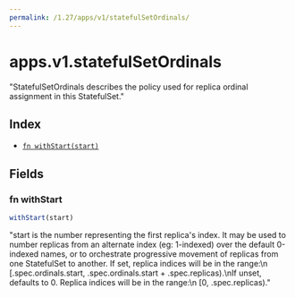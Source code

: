 ```yaml
---
permalink: /1.27/apps/v1/statefulSetOrdinals/
---
```


# apps.v1.statefulSetOrdinals

"StatefulSetOrdinals describes the policy used for replica ordinal assignment in this StatefulSet."

## Index

* [`fn withStart(start)`](#fn-withstart)

## Fields

### fn withStart

```ts
withStart(start)
```

"start is the number representing the first replica's index. It may be used to number replicas from an alternate index (eg: 1-indexed) over the default 0-indexed names, or to orchestrate progressive movement of replicas from one StatefulSet to another. If set, replica indices will be in the range:\n  [.spec.ordinals.start, .spec.ordinals.start + .spec.replicas).\nIf unset, defaults to 0. Replica indices will be in the range:\n  [0, .spec.replicas)."